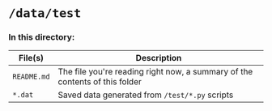# `/data/test`

### In this directory:
| File(s)     | Description                                                                 |
|-------------|-----------------------------------------------------------------------------|
| `README.md` | The file you're reading right now, a summary of the contents of this folder |
| `*.dat`     | Saved data generated from `/test/*.py` scripts                              |
